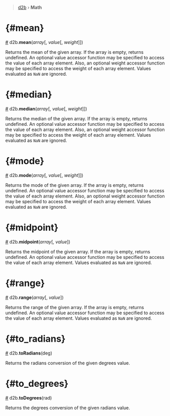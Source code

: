 > [d2b](../README.md) › **Math**

# {#mean}
[#](math.md#mean) d2b.**mean**(*array*[, *value*[, *weight*]])

Returns the mean of the given array. If the array is empty, returns undefined. An optional value accessor function may be specified to access the value of each array element. Also, an optional weight accessor function may be specified to access the weight of each array element. Values evaluated as `NaN` are ignored.

# {#median}
[#](math.md#median) d2b.**median**(*array*[, *value*[, *weight*]])

Returns the median of the given array. If the array is empty, returns undefined. An optional value accessor function may be specified to access the value of each array element. Also, an optional weight accessor function may be specified to access the weight of each array element. Values evaluated as `NaN` are ignored.

# {#mode}
[#](math.md#mode) d2b.**mode**(*array*[, *value*[, *weight*]])

Returns the mode of the given array. If the array is empty, returns undefined. An optional value accessor function may be specified to access the value of each array element. Also, an optional weight accessor function may be specified to access the weight of each array element. Values evaluated as `NaN` are ignored.

# {#midpoint}
[#](math.md#midpoint) d2b.**midpoint**(*array*[, *value*])

Returns the midpoint of the given array. If the array is empty, returns undefined. An optional value accessor function may be specified to access the value of each array element. Values evaluated as `NaN` are ignored.

# {#range}
[#](math.md#range) d2b.**range**(*array*[, *value*])

Returns the range of the given array. If the array is empty, returns undefined. An optional value accessor function may be specified to access the value of each array element. Values evaluated as `NaN` are ignored.

# {#to_radians}
[#](math.md#to_radians) d2b.**toRadians**(deg)

Returns the radians conversion of the given degrees value.

# {#to_degrees}
[#](math.md#to_degrees) d2b.**toDegrees**(rad)

Returns the degrees conversion of the given radians value.
